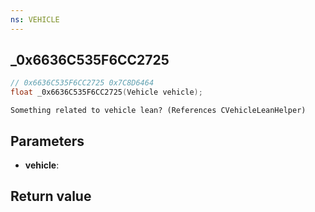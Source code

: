 ```yaml
---
ns: VEHICLE
---
```

## _0x6636C535F6CC2725

```c
// 0x6636C535F6CC2725 0x7C8D6464
float _0x6636C535F6CC2725(Vehicle vehicle);
```

```
Something related to vehicle lean? (References CVehicleLeanHelper)  
```

## Parameters
* **vehicle**: 

## Return value
